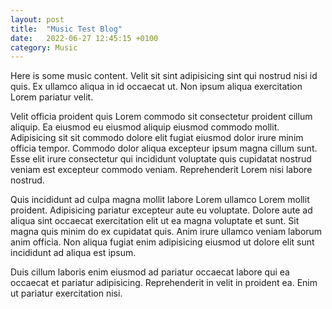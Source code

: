 ```yaml
---
layout: post
title:  "Music Test Blog"
date:   2022-06-27 12:45:15 +0100
category: Music
---
```

Here is some music content.
Velit sit sint adipisicing sint qui nostrud nisi id quis. Ex ullamco aliqua in id occaecat ut. Non ipsum aliqua exercitation Lorem pariatur velit.

Velit officia proident quis Lorem commodo sit consectetur proident cillum aliquip. Ea eiusmod eu eiusmod aliquip eiusmod commodo mollit. Adipisicing sit sit commodo dolore elit fugiat eiusmod dolor irure minim officia tempor. Commodo dolor aliqua excepteur ipsum magna cillum sunt. Esse elit irure consectetur qui incididunt voluptate quis cupidatat nostrud veniam est excepteur commodo veniam. Reprehenderit Lorem nisi labore nostrud.

Quis incididunt ad culpa magna mollit labore Lorem ullamco Lorem mollit proident. Adipisicing pariatur excepteur aute eu voluptate. Dolore aute ad aliqua sint occaecat exercitation elit ut ea magna voluptate et sunt. Sit magna quis minim do ex cupidatat quis. Anim irure ullamco veniam laborum anim officia. Non aliqua fugiat enim adipisicing eiusmod ut dolore elit sunt incididunt ad aliqua est ipsum.

Duis cillum laboris enim eiusmod ad pariatur occaecat labore qui ea occaecat et pariatur adipisicing. Reprehenderit in velit in proident ea. Enim ut pariatur exercitation nisi.
